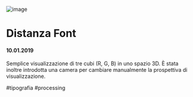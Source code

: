 ![image](https://github.com/KeremTurkyilmaz/TypeMismatchSketches/blob/master/Distanza%20Font/image/DistanzaFont.jpg)

# Distanza Font

#### 10.01.2019

Semplice visualizzazione di tre cubi (R, G, B) in uno spazio 3D. È stata inoltre introdotta una camera per cambiare manualmente la prospettiva di visualizzazione.

\#tipografia \#processing

